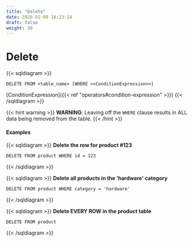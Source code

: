 ```yaml
---
title: "Delete"
date: 2020-01-09 16:23:14
draft: false
weight: 30
---
```


# Delete

{{< sqldiagram >}}
```mysql
DELETE FROM <table_name> [WHERE <<ConditionExpression>>]
```
[ConditionExpression]({{< ref "operators#condition-expression" >}})
{{< /sqldiagram >}}

{{< hint warning >}}
**WARNING**: Leaving off the `WHERE` clause results in ALL data being removed from the table.
{{< /hint >}}

#### Examples

{{< sqldiagram >}}
**Delete the row for product #123**

```mysql
DELETE FROM product WHERE id = 123
```
{{< /sqldiagram >}}

{{< sqldiagram >}}
**Delete all products in the 'hardware' category**

```mysql
DELETE FROM product WHERE category = 'hardware'
```
{{< /sqldiagram >}}

{{< sqldiagram >}}
**Delete EVERY ROW in the product table**

```mysql
DELETE FROM product
```
{{< /sqldiagram >}}
